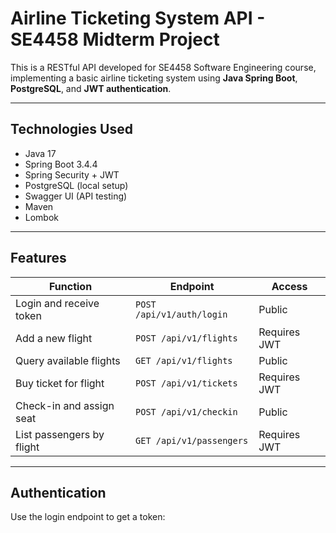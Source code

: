 # Airline Ticketing System API - SE4458 Midterm Project

This is a RESTful API developed for SE4458 Software Engineering course, implementing a basic airline ticketing system using **Java Spring Boot**, **PostgreSQL**, and **JWT authentication**.

---

## Technologies Used

- Java 17
- Spring Boot 3.4.4
- Spring Security + JWT
- PostgreSQL (local setup)
- Swagger UI (API testing)
- Maven
- Lombok

---

## Features

| Function | Endpoint | Access |
|---------|----------|--------|
| Login and receive token | `POST /api/v1/auth/login` | Public |
| Add a new flight | `POST /api/v1/flights` | Requires JWT |
| Query available flights | `GET /api/v1/flights` | Public |
| Buy ticket for flight | `POST /api/v1/tickets` | Requires JWT |
| Check-in and assign seat | `POST /api/v1/checkin` | Public |
| List passengers by flight | `GET /api/v1/passengers` | Requires JWT |

---

## Authentication

Use the login endpoint to get a token:

